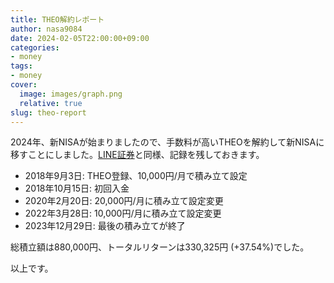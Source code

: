 ```yaml
---
title: THEO解約レポート
author: nasa9084
date: 2024-02-05T22:00:00+09:00
categories:
- money
tags:
- money
cover:
  image: images/graph.png
  relative: true
slug: theo-report
---
```


2024年、新NISAが始まりましたので、手数料が高いTHEOを解約して新NISAに移すことにしました。[LINE証券](/line-security-report/)と同様、記録を残しておきます。

* 2018年9月3日: THEO登録、10,000円/月で積み立て設定
* 2018年10月15日: 初回入金
* 2020年2月20日: 20,000円/月に積み立て設定変更
* 2022年3月28日: 10,000円/月に積み立て設定変更
* 2023年12月29日: 最後の積み立てが終了

総積立額は880,000円、トータルリターンは330,325円 (+37.54%)でした。

以上です。
